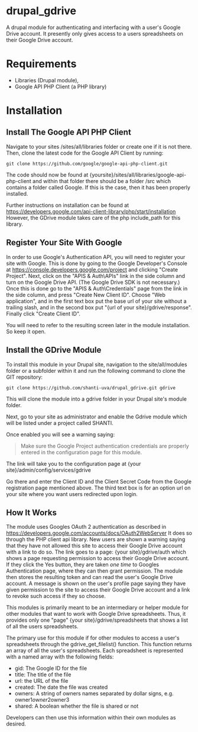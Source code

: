 drupal_gdrive
=============

A drupal module for authenticating and interfacing with a user's Google Drive account. It presently only gives access to a users spreadsheets on their Google Drive account.

# Requirements

* Libraries (Drupal module), 
* Google API PHP Client (a PHP library)

# Installation

## Install The Google API PHP Client

Navigate to your sites /sites/all/libraries folder or create one if it is not there. Then, clone the latest code for the Google API Client by running:

```
git clone https://github.com/google/google-api-php-client.git
```
The code should now be found at {yoursite}/sites/all/libraries/google-api-php-client and within that folder there should be a folder /src which contains a folder called Google. If this is the case, then it has been properly installed.

Further instructions on installation can be found at https://developers.google.com/api-client-library/php/start/installation However, the GDrive module takes care of the php include_path for this library.

## Register Your Site With Google

In order to use Google's Authentication API, you will need to register your site with Google. This is done by going to the Google Developer's Console at https://console.developers.google.com/project and clicking "Create Project". Next, click on the "APIS & Auth\APIs" link in the side column and turn on the Google Drive API. (The Google Drive SDK is not necessary.) Once this is done go to the "APIS & Auth\Credentials" page from the link in the side column, and press "Create New Client ID". Choose "Web application", and in the first text box put the base url of your site without a trailing slash, and in the second box put "{url of your site}/gdrive/response". Finally click "Create Client ID".

You will need to refer to the resulting screen later in the module installation. So keep it open.

## Install the GDrive Module

To install this module in your Drupal site, navigation to the site/all/modules folder or a subfolder within it and run the following command to clone the GIT repository:

```
git clone https://github.com/shanti-uva/drupal_gdrive.git gdrive
```

This will clone the module into a gdrive folder in your Drupal site's module folder.

Next, go to your site as administrator and enable the Gdrive module which will be listed under a project called SHANTI.

Once enabled you will see a warning saying:

> Make sure the Google Project authentication credentials are properly entered in the configuration page for this module.

The link will take you to the configuration page at {your site}/admin/config/services/gdrive

Go there and enter the Client ID and the Client Secret Code from the Google registration page mentioned above. The third text box is for an option url on your site where you want users redirected upon login.

## How It Works

The module uses Googles OAuth 2 authentication as described in https://developers.google.com/accounts/docs/OAuth2WebServer It does so through the PHP client api library. New users are shown a warning saying that they have not allowed this site to access their Google Drive account with a link to do so. The link goes to a page: {your site}/gdrive/auth which shows a page requesting permission to access their Google Drive account. If they click the Yes button, they are taken *one time* to Googles Authentication page, where they can then grant permission. The module then stores the resulting token and can read the user's Google Drive account. A message is shown on the user's profile page saying they have given permission to the site to access their Google Drive account and a link to revoke such access if they so choose.

This modules is primarily meant to be an intermediary or helper module for other modules that want to work with Google Drive spreadsheets. Thus, it provides only one "page" {your site}/gdrive/spreadsheets that shows a list of all the users spreadsheets.

The primary use for this module if for other modules to access a user's spreadsheets through the gdrive_get_filelist() function. This function returns an array of all the user's spreadsheets. Each spreadsheet is represented with a named array with the following fields:

* gid: The Google ID for the file
* title: The title of the file
* url: the URL of the file
* created: The date the file was created
* owners: A string of owners names separated by dollar signs, e.g. owner1$owner2$owner3
* shared: A boolean whether the file is shared or not

Developers can then use this information within their own modules as desired.



